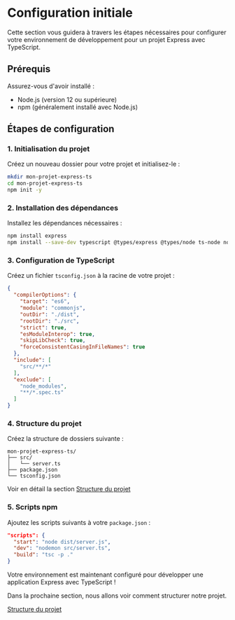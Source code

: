# Configuration initiale

Cette section vous guidera à travers les étapes nécessaires pour configurer votre environnement de développement pour un projet Express avec TypeScript.

## Prérequis

Assurez-vous d'avoir installé :
- Node.js (version 12 ou supérieure)
- npm (généralement installé avec Node.js)

## Étapes de configuration

### 1. Initialisation du projet

Créez un nouveau dossier pour votre projet et initialisez-le :

```bash
mkdir mon-projet-express-ts
cd mon-projet-express-ts
npm init -y
```

### 2. Installation des dépendances

Installez les dépendances nécessaires :

```bash
npm install express
npm install --save-dev typescript @types/express @types/node ts-node nodemon
```

### 3. Configuration de TypeScript

Créez un fichier `tsconfig.json` à la racine de votre projet :

```json
{
  "compilerOptions": {
    "target": "es6",
    "module": "commonjs",
    "outDir": "./dist",
    "rootDir": "./src",
    "strict": true,
    "esModuleInterop": true,
    "skipLibCheck": true,
    "forceConsistentCasingInFileNames": true
  },
  "include": [
    "src/**/*"
  ],
  "exclude": [
    "node_modules",
    "**/*.spec.ts"
  ]
}
```

### 4. Structure du projet

Créez la structure de dossiers suivante :

```
mon-projet-express-ts/
├── src/
│   └── server.ts
├── package.json
└── tsconfig.json
```
Voir en détail la section [Structure du projet](2_project-structure.md)

### 5. Scripts npm

Ajoutez les scripts suivants à votre `package.json` :

```json
"scripts": {
  "start": "node dist/server.js",
  "dev": "nodemon src/server.ts",
  "build": "tsc -p ."
}
```

Votre environnement est maintenant configuré pour développer une application Express avec TypeScript !

Dans la prochaine section, nous allons voir comment structurer notre projet.

[Structure du projet](2_project-structure.md)
  